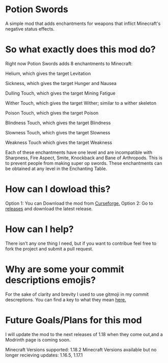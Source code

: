 # Potion Swords
A simple mod that adds enchantments for weapons that inflict Minecraft's negative status effects.

# So what exactly does this mod do?
Right now Potion Swords adds 8 enchantments to Minecraft:

Helium, which gives the target Levitation

Sickness, which gives the target Hunger and Nausea

Dulling Touch, which gives the target Mining Fatigue

Wither Touch, which gives the target Wither; similar to a wither skeleton

Poison Touch, which gives the target Poison

Blindness Touch, which gives the target Blindness

Slowness Touch, which gives the target Slowness

Weakness Touch which gives the target Weakness

Each of these enchantments have one level and are incompatible with Sharpness, Fire Aspect,
Smite, Knockback and Bane of Arthropods. This is to prevent people from making super op swords.
These enchantments can be obtained at any level in the Enchanting Table.

# How can I dowload this?
Option 1: You can Download the mod from [Curseforge.](https://www.curseforge.com/minecraft/mc-mods/potion-swords)
Option 2: Go to [releases](https://github.com/Techplane20/PotionSwords/releases) and download the latest release.

# How can I help?
There isn't any one thing I need, but if you want to contribue feel free to fork the project and submit a pull request.

# Why are some your commit descriptions emojis?
For the sake of clarity and brevity I used to use gitmoji in my commit descreptions. You can find a key to what they mean [here.](https://gitmoji.dev)

# Future Goals/Plans for this mod
I will update the mod to the next releases of 1.18 when they come out,and a Modrinth page is coming soon.

Minecraft Versions supported: 1.18.2
Minecraft Versions available but no longer recieving updates: 1.16.5, 1.17.1
